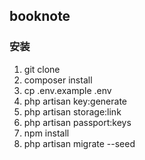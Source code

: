 ## booknote

### 安装

1. git clone
2. composer install
3. cp .env.example .env
4. php artisan key:generate
5. php artisan storage:link
6. php artisan passport:keys
7. npm install
8. php artisan migrate --seed